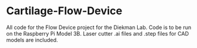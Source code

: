 # Cartilage-Flow-Device

All code for the Flow Device project for the Diekman Lab. Code is to be run on the Raspberry Pi Model 3B. Laser cutter .ai files and .step files for CAD models are included.
